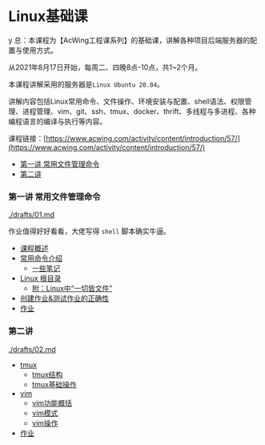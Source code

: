 # Linux基础课

y 总：本课程为【AcWing工程课系列】的基础课，讲解各种项目后端服务器的配置与使用方式。

从2021年8月17日开始，每周二、四晚8点-10点，共1~2个月。

本课程讲解采用的服务器是`Linux Ubuntu 20.04`。

讲解内容包括Linux常用命令、文件操作、环境安装与配置、shell语法、权限管理、进程管理、vim、git、ssh、tmux、docker、thrift、多线程与多进程、各种编程语言的编译与执行等内容。

课程链接：[https://www.acwing.com/activity/content/introduction/57/](https://www.acwing.com/activity/content/introduction/57/)


<!-- @import "[TOC]" {cmd="toc" depthFrom=3 depthTo=6 orderedList=false} -->

<!-- code_chunk_output -->

- [第一讲 常用文件管理命令](#第一讲-常用文件管理命令)
- [第二讲](#第二讲)

<!-- /code_chunk_output -->


### 第一讲 常用文件管理命令
[./drafts/01.md](./drafts/01.md)

作业值得好好看看，大佬写得 `shell` 脚本确实牛逼。

- [课程概述](./drafts/01.md#课程概述)
- [常用命令介绍](./drafts/01.md#常用命令介绍)
  - [一些笔记](./drafts/01.md#一些笔记)
- [Linux 根目录](./drafts/01.md#linux-根目录)
  - [附：Linux中“一切皆文件”](./drafts/01.md#附linux中一切皆文件)
- [创建作业&测试作业的正确性](./drafts/01.md#创建作业测试作业的正确性)
- [作业](./drafts/01.md#作业)

### 第二讲
[./drafts/02.md](./drafts/02.md)

- [tmux](./drafts/02.md#tmux)
  - [tmux结构](./drafts/02.md#tmux结构)
  - [tmux基础操作](./drafts/02.md#tmux基础操作)
- [vim](./drafts/02.md#vim)
  - [vim功能概括](./drafts/02.md#vim功能概括)
  - [vim模式](./drafts/02.md#vim模式)
  - [vim操作](./drafts/02.md#vim操作)
- [作业](./drafts/02.md#作业)
